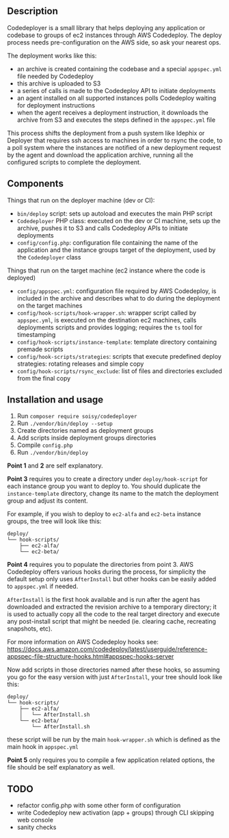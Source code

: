 ## Description
Codedeployer is a small library that helps deploying any application or codebase to groups of ec2 instances through AWS Codedeploy.
The deploy process needs pre-configuration on the AWS side, so ask your nearest ops.

The deployment works like this:
- an archive is created containing the codebase and a special `appspec.yml` file needed by Codedeploy
- this archive is uploaded to S3
- a series of calls is made to the Codedeploy API to initiate deployments
- an agent installed on all supported instances polls Codedeploy waiting for deployment instructions
- when the agent receives a deployment instruction, it downloads the archive from S3 and executes the steps defined in the `appspec.yml` file

This process shifts the deployment from a push system like Idephix or Deployer that requires ssh access to machines in order to rsync the code, to a poll system where the instances are notified of a new deployment request by the agent and download the application archive, running all the configured scripts to complete the deployment.

## Components
Things that run on the deployer machine (dev or CI):
- `bin/deploy` script: sets up autoload and executes the main PHP script
- `Codedeployer` PHP class: executed on the dev or CI machine, sets up the archive, pushes it to S3 and calls Codedeploy APIs to initiate deployments
- `config/config.php`: configuration file containing the name of the application and the instance groups target of the deployment, used by the `Codedeployer` class

Things that run on the target machine (ec2 instance where the code is deployed)
- `config/appspec.yml`: configuration file required by AWS Codedeploy, is included in the archive and describes what to do during the deployment on the target machines
- `config/hook-scripts/hook-wrapper.sh`: wrapper script called by `appspec.yml`, is executed on the destination ec2 machines, calls deployments scripts and provides logging; requires the `ts` tool for timestamping
- `config/hook-scripts/instance-template`: template directory containing premade scripts 
- `config/hook-scripts/strategies`: scripts that execute predefined deploy strategies: rotating releases and simple copy
- `config/hook-scripts/rsync_exclude`: list of files and directories excluded from the final copy

## Installation and usage
1. Run `composer require soisy/codedeployer`
2. Run `./vendor/bin/deploy --setup`
3. Create directories named as deployment groups
4. Add scripts inside deployment groups directories
5. Compile `config.php`
6. Run `./vendor/bin/deploy`

**Point 1** and **2** are self explanatory.

**Point 3** requires you to create a directory under `deploy/hook-script` for each instance group you want to deploy to. You should duplicate the `instance-template` directory, change its name to the match the deployment group and adjust its content.

For example, if you wish to deploy to `ec2-alfa` and `ec2-beta` instance groups, the tree will look like this:

```
deploy/
└── hook-scripts/
    ├── ec2-alfa/
    └── ec2-beta/
```

**Point 4** requires you to populate the directories from point 3.
AWS Codedeploy offers various hooks during the process, for simplicity the default setup only uses `AfterInstall` but other hooks can be easily added to `appspec.yml` if needed.

`AfterInstall` is the first hook available and is run after the agent has downloaded and extracted the revision archive to a temporary directory;
it is used to actually copy all the code to the real target directory and execute any post-install script that might be needed (ie. clearing cache, recreating snapshots, etc).

For more information on AWS Codedeploy hooks see: https://docs.aws.amazon.com/codedeploy/latest/userguide/reference-appspec-file-structure-hooks.html#appspec-hooks-server

Now add scripts in those directories named after these hooks, so assuming you go for the easy version with just `AfterInstall`, your tree should look like this:

```
deploy/
└── hook-scripts/
    ├── ec2-alfa/
    │   └── AfterInstall.sh
    └── ec2-beta/
        └── AfterInstall.sh

```

these script will be run by the main `hook-wrapper.sh` which is defined as the main hook in `appspec.yml`

**Point 5** only requires you to compile a few application related options, the file should be self explanatory as well.

## TODO
- refactor config.php with some other form of configuration
- write Codedeploy new activation (app + groups) through CLI skipping web console
- sanity checks
